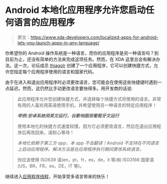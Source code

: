 # Android 本地化应用程序允许您启动任何语言的应用程序

> 原文：<https://www.xda-developers.com/localized-apps-for-android-lets-you-launch-apps-in-any-language/>

你希望你的 Android 操作系统是一种语言，而你的应用程序是另一种语言吗？到目前为止，还没有简单的方法来完成这项任务。然而，在 XDA 这里总会有解决办法。这一次，论坛成员 [thiagolr](http://forum.xda-developers.com/member.php?u=3855383) 创建了一个应用程序，它可以创建快捷方式，允许您指定每个应用程序使用的语言和国家代码。

由于在进入和退出应用程序时必须更改语言，您可能会在使用这些快捷键时遇到一点延迟。然而，这仍然比手动更改语言要快得多。用开发商的话说:

> 此应用程序允许您创建快捷方式，并选择每个快捷方式将使用的语言。非常有用的人喜欢用英语使用手机，并希望使用另一种语言的特定应用程序！
> 
> ***举例:安卓系统用英文运行，谷歌地图用葡萄牙文运行***
> 
> 使用本地化的快捷方式速度较慢，因为它必须更改语言，然后在退出应用程序后再改回来。请耐心等待！
> 
> *本地化依赖于第三方 app，本 app 不会翻译！Android 不支持在不同语言上启动应用程序。解决方法是在应用程序执行期间更改系统语言。*
> 
> 你应该使用 ISO639 语(en，pt，fr，es，de，it 等)和 ISO3166 国家语(US，BR，FR，es，DE，IT 等)。

继续进入[应用程序线程](http://forum.xda-developers.com/showthread.php?t=1174443)，开始享受多语言带来的快乐！